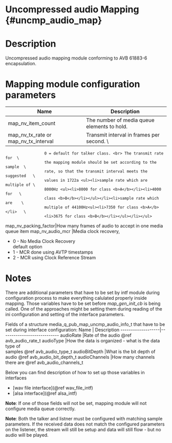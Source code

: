 Uncompressed audio Mapping {#uncmp_audio_map}
==========================

# Description

Uncompressed audio mapping module conforming to AVB 61883-6 encapsulation.

# Mapping module configuration parameters

Name                | Description
--------------------|---------------------------
map_nv_item_count   |The number of media queue elements to hold.
map_nv_tx_rate or map_nv_tx_interval | Transmit interval in frames per second. \
                     0 = default for talker class. <br> The transmit rate for  \
                     the mapping module should be set according to the sample  \
                     rate, so that the transmit interval meets the suggested   \
                     values in 1722a <ul><li>sample rate which are multiple of \
                     8000Hz <ul><li>8000 for class <b>A</b></li><li>4000 for   \
                     class <b>B</b></li></ul></li><li>sample rate which are    \
                     multiple of 44100Hz<ul><li>7350 for class <b>A</b></li>   \
                     <li>3675 for class <b>B</b></li></ul></li></ul>
map_nv_packing_factor|How many frames of audio to accept in one media queue item
map_nv_audio_mcr     |Media clock recovery,<ul><li>0 - No Media Clock Recovery \
                      default option</li><li>1 - MCR done using AVTP timestamps\
                      </li><li>2 - MCR using Clock Reference Stream</li></ul>

# Notes

There are additional parameters that have to be set by intf module during
configuration process to make everything calulated properly inside mapping.
Those variables have to be set before *map_gen_init_cb* is being called.
One of the approaches might be setting them during reading of the ini
configuration and setting of the interface parameters.

Fields of a structure media_q_pub_map_uncmp_audio_info_t that have to be set
during interface configuration:
Name               | Description
-------------------|----------------------------
audioRate          |Rate of the audio @ref avb_audio_rate_t
audioType          |How the data is organized - what is the data type of       \
                    samples @ref avb_audio_type_t
audioBitDepth      |What is the bit depth of audio @ref avb_audio_bit_depth_t
audioChannels      |How many channels there are @ref avb_audio_channels_t

Below you can find description of how to set up those variables in interfaces
* [wav file interface](@ref wav_file_intf)
* [alsa interface](@ref alsa_intf)

**Note**: If one of those fields will not be set, mapping module will not
configure media queue correctly.

**Note**: Both the talker and listner must be configured with matching sample
parameters. If the received data does not match the configured
parameters on the listener, the stream will still be setup and data
will still flow - but no audio will be played.
